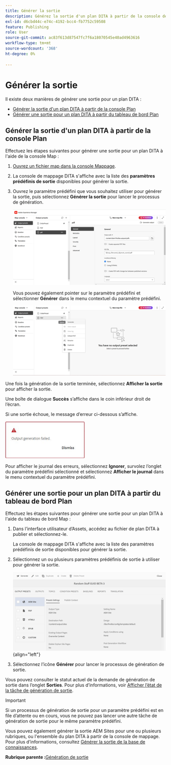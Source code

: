 ```yaml
---
title: Générer la sortie
description: Générez la sortie d'un plan DITA à partir de la console de plans et du tableau de bord des plans dans AEM Guides.
exl-id: d6cbd44c-e74c-4192-bcc4-fb7752c59508
feature: Publishing
role: User
source-git-commit: ac83f613d87547fc7f6a18070545e40ad4963616
workflow-type: tm+mt
source-wordcount: '368'
ht-degree: 0%

---
```


# Générer la sortie

Il existe deux manières de générer une sortie pour un plan DITA :

- [Générer la sortie d&#39;un plan DITA à partir de la console Plan](#generate-output-for-a-dita-map-from-the-map-console)
- [Générer une sortie pour un plan DITA à partir du tableau de bord Plan](#generate-output-for-a-dita-map-from-the-map-dashboard)

## Générer la sortie d&#39;un plan DITA à partir de la console Plan

Effectuez les étapes suivantes pour générer une sortie pour un plan DITA à l&#39;aide de la console Map :

1. [Ouvrez un fichier map dans la console Mappage](./open-files-map-console.md).
2. La console de mappage DITA s&#39;affiche avec la liste des **paramètres prédéfinis de sortie** disponibles pour générer la sortie.

3. Ouvrez le paramètre prédéfini que vous souhaitez utiliser pour générer la sortie, puis sélectionnez **Générer la sortie** pour lancer le processus de génération.

   <img src="images/generate-output-pdf.png" alt="onglet métadonnées" width="600">

   Vous pouvez également pointer sur le paramètre prédéfini et sélectionner **Générer** dans le menu contextuel du paramètre prédéfini.


   <img src="images/generate-preset-map-console.png" alt="onglet métadonnées" width="600">

Une fois la génération de la sortie terminée, sélectionnez **Afficher la sortie** pour afficher la sortie.

Une boîte de dialogue **Succès** s’affiche dans le coin inférieur droit de l’écran.

Si une sortie échoue, le message d’erreur ci-dessous s’affiche.

<img src="images/error-log.png" alt="journal des erreurs" width="250">

Pour afficher le journal des erreurs, sélectionnez **Ignorer**, survolez l’onglet du paramètre prédéfini sélectionné et sélectionnez **Afficher le journal** dans le menu contextuel du paramètre prédéfini.

## Générer une sortie pour un plan DITA à partir du tableau de bord Plan

Effectuez les étapes suivantes pour générer une sortie pour un plan DITA à l&#39;aide du tableau de bord Map :

1. Dans l’interface utilisateur d’Assets, accédez au fichier de plan DITA à publier et sélectionnez-le.

   La console de mappage DITA s&#39;affiche avec la liste des paramètres prédéfinis de sortie disponibles pour générer la sortie.

1. Sélectionnez un ou plusieurs paramètres prédéfinis de sortie à utiliser pour générer la sortie.

   ![](images/generate-multiple-outputs-uuid.png){align="left"}

1. Sélectionnez l’icône **Générer** pour lancer le processus de génération de sortie.


Vous pouvez consulter le statut actuel de la demande de génération de sortie dans l’onglet **Sorties**. Pour plus d’informations, voir [Afficher l’état de la tâche de génération de sortie](./generate-output-manage-process.md#view-the-status-of-the-output-generation-task).

>[!IMPORTANT]
>
> Si un processus de génération de sortie pour un paramètre prédéfini est en file d’attente ou en cours, vous ne pouvez pas lancer une autre tâche de génération de sortie pour le même paramètre prédéfini.

Vous pouvez également générer la sortie AEM Sites pour une ou plusieurs rubriques, ou l&#39;ensemble du plan DITA à partir de la console de mappage. Pour plus d’informations, consultez [Générer la sortie de la base de connaissances](web-editor-article-publishing.md#id218CK0U019I).




**Rubrique parente :**&#x200B;[ Génération de sortie](generate-output.md)
